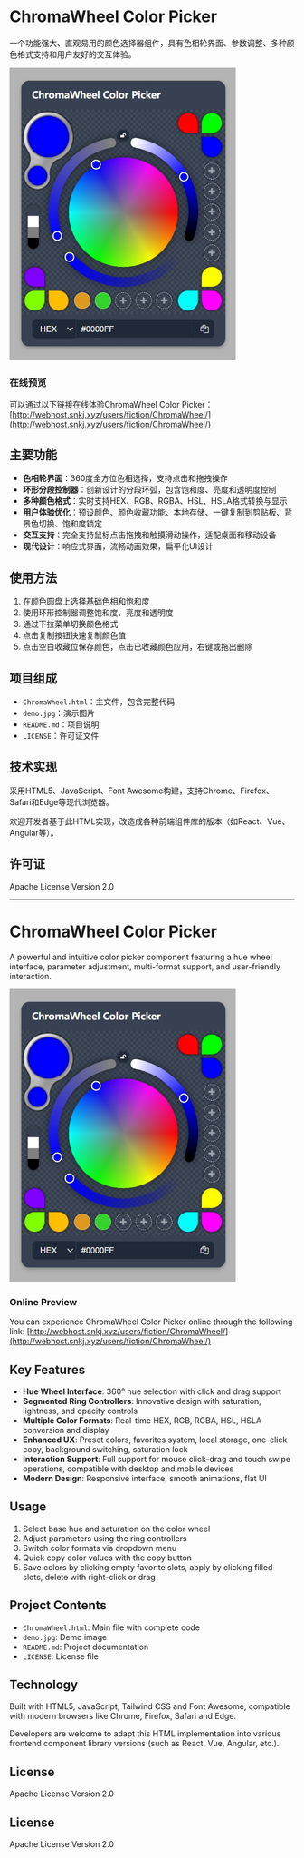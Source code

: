 # ChromaWheel Color Picker

一个功能强大、直观易用的颜色选择器组件，具有色相轮界面、参数调整、多种颜色格式支持和用户友好的交互体验。

<img src="demo.jpg" alt="ChromaWheel Color Picker 产品截图" width="400">

### 在线预览
可以通过以下链接在线体验ChromaWheel Color Picker：
[http://webhost.snkj.xyz/users/fiction/ChromaWheel/](http://webhost.snkj.xyz/users/fiction/ChromaWheel/)

## 主要功能
- **色相轮界面**：360度全方位色相选择，支持点击和拖拽操作
- **环形分段控制器**：创新设计的分段环弧，包含饱和度、亮度和透明度控制
- **多种颜色格式**：实时支持HEX、RGB、RGBA、HSL、HSLA格式转换与显示
- **用户体验优化**：预设颜色、颜色收藏功能、本地存储、一键复制到剪贴板、背景色切换、饱和度锁定
- **交互支持**：完全支持鼠标点击拖拽和触摸滑动操作，适配桌面和移动设备
- **现代设计**：响应式界面，流畅动画效果，扁平化UI设计

## 使用方法
1. 在颜色圆盘上选择基础色相和饱和度
2. 使用环形控制器调整饱和度、亮度和透明度
3. 通过下拉菜单切换颜色格式
4. 点击复制按钮快速复制颜色值
5. 点击空白收藏位保存颜色，点击已收藏颜色应用，右键或拖出删除

## 项目组成
- `ChromaWheel.html`：主文件，包含完整代码
- `demo.jpg`：演示图片
- `README.md`：项目说明
- `LICENSE`：许可证文件

## 技术实现
采用HTML5、JavaScript、Font Awesome构建，支持Chrome、Firefox、Safari和Edge等现代浏览器。

欢迎开发者基于此HTML实现，改造成各种前端组件库的版本（如React、Vue、Angular等）。

## 许可证
Apache License Version 2.0

---

# ChromaWheel Color Picker

A powerful and intuitive color picker component featuring a hue wheel interface, parameter adjustment, multi-format support, and user-friendly interaction.

<img src="demo.jpg" alt="ChromaWheel Color Picker Screenshot" width="400">

### Online Preview
You can experience ChromaWheel Color Picker online through the following link:
[http://webhost.snkj.xyz/users/fiction/ChromaWheel/](http://webhost.snkj.xyz/users/fiction/ChromaWheel/)

## Key Features
- **Hue Wheel Interface**: 360° hue selection with click and drag support
- **Segmented Ring Controllers**: Innovative design with saturation, lightness, and opacity controls
- **Multiple Color Formats**: Real-time HEX, RGB, RGBA, HSL, HSLA conversion and display
- **Enhanced UX**: Preset colors, favorites system, local storage, one-click copy, background switching, saturation lock
- **Interaction Support**: Full support for mouse click-drag and touch swipe operations, compatible with desktop and mobile devices
- **Modern Design**: Responsive interface, smooth animations, flat UI

## Usage
1. Select base hue and saturation on the color wheel
2. Adjust parameters using the ring controllers
3. Switch color formats via dropdown menu
4. Quick copy color values with the copy button
5. Save colors by clicking empty favorite slots, apply by clicking filled slots, delete with right-click or drag

## Project Contents
- `ChromaWheel.html`: Main file with complete code
- `demo.jpg`: Demo image
- `README.md`: Project documentation
- `LICENSE`: License file

## Technology
Built with HTML5, JavaScript, Tailwind CSS and Font Awesome, compatible with modern browsers like Chrome, Firefox, Safari and Edge.

Developers are welcome to adapt this HTML implementation into various frontend component library versions (such as React, Vue, Angular, etc.).

## License
Apache License Version 2.0

## License
Apache License Version 2.0
